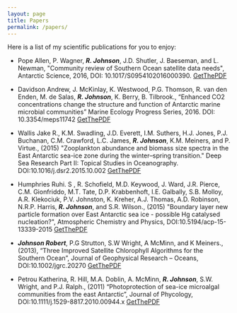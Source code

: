 ```yaml
---
layout: page
title: Papers
permalink: /papers/
---
```

Here is a list of my scientific publications for you to enjoy:

- Pope Allen, P. Wagner, *__R. Johnson__*, J.D. Shutler, J. Baeseman, and L. Newman, "Community review of Southern Ocean satellite data needs", Antarctic Science, 2016, DOI: 10.1017/S0954102016000390. [GetThePDF](https://github.com/RobTheOceanographer/robtheoceanographer.github.io/raw/master/docs/Davidson_et_al_2016.pdf)

- Davidson Andrew, J. McKinlay, K. Westwood, P.G. Thomson, R. van den Enden, M. de Salas, *__R. Johnson__*, K. Berry, B. Tilbrook., “Enhanced CO2 concentrations change the structure and function of Antarctic marine microbial communities” Marine Ecology Progress Series, 2016. DOI: 10.3354/meps11742 [GetThePDF](https://github.com/RobTheOceanographer/robtheoceanographer.github.io/raw/master/docs/Davidson_et_al_2016.pdf)

- Wallis Jake R.,  K.M. Swadling, J.D. Everett, I.M. Suthers, H.J. Jones, P.J. Buchanan, C.M. Crawford, L.C. James, *__R. Johnson__*, K.M. Meiners, and P. Virtue., (2015) "Zooplankton abundance and biomass size spectra in the East Antarctic sea-ice zone during the winter–spring transition." Deep Sea Research Part II: Topical Studies in Oceanography. DOI:10.1016/j.dsr2.2015.10.002 [GetThePDF](https://github.com/RobTheOceanographer/robtheoceanographer.github.io/raw/master/docs/Wallis_et_al_2015.pdf)

- Humphries Ruhi. S , R. Schofield, M.D. Keywood, J. Ward, J.R. Pierce, C.M. Gionfriddo, M.T. Tate, D.P. Krabbenhoft, I.E. Galbally, S.B. Molloy, A.R. Klekociuk, P.V. Johnston, K. Kreher, A.J. Thomas, A.D. Robinson, N.R.P. Harris, *__R. Johnson__*, and S.R. Wilson., (2015) "Boundary layer new particle formation over East Antarctic sea ice - possible Hg catalysed nucleation?", Atmospheric Chemistry and Physics, DOI:10.5194/acp-15-13339-2015 [GetThePDF](https://github.com/RobTheOceanographer/robtheoceanographer.github.io/raw/master/docs/Humphries_et_al_2015.pdf)

- *__Johnson Robert__*, P.G Strutton, S.W Wright, A McMinn, and K Meiners., (2013), “Three Improved Satellite Chlorophyll Algorithms for the Southern Ocean”, Journal of Geophysical Research – Oceans, DOI:10.1002/jgrc.20270 [GetThePDF](https://github.com/RobTheOceanographer/robtheoceanographer.github.io/raw/master/docs/Johnson_et_al_2013.pdf)

- Petrou Katherina, R. Hill, M.A. Doblin, A. McMinn, *__R. Johnson__*, S.W. Wright, and P.J. Ralph., (2011) “Photoprotection of sea-ice microalgal communities from the east Antarctic”, Journal of Phycology, DOI:10.1111/j.1529-8817.2010.00944.x [GetThePDF](https://github.com/RobTheOceanographer/robtheoceanographer.github.io/raw/master/docs/Petrou_et_al_2011.pdf)
